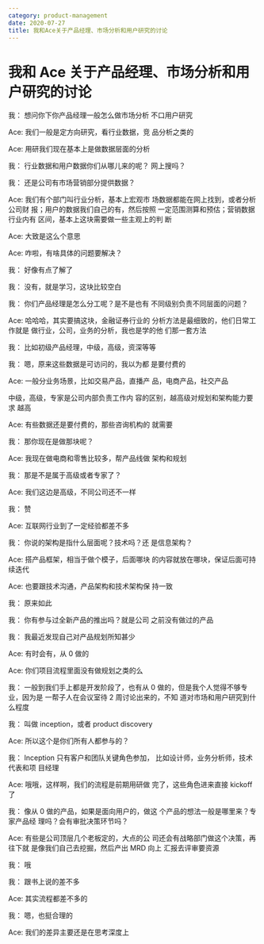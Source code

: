 ```yaml
---
category: product-management
date: 2020-07-27
title: 我和Ace关于产品经理、市场分析和用户研究的讨论
---
```


# 我和 Ace 关于产品经理、市场分析和用户研究的讨论

我： 想问你下你产品经理一般怎么做市场分析 不口用户研究

Ace: 我们一般是定方向研究，看行业数据，竞 品分析之类的

Ace: 用研我们现在基本上是做数据层面的分析

我： 行业数据和用户数据你们从哪儿来的呢？ 网上搜吗？

我： 还是公司有市场营销部分提供数据？

Ace: 我们有个部门叫行业分析，基本上宏观市 场数据都能在网上找到，或者分析公司财 报；用户的数据我们自己的有，然后按照 一定范围测算和预估；营销数据行业内有 区间，基本上这块需要做一些主观上的判 断

Ace: 大致是这么个意思

Ace: 咋啦，有啥具体的问题要解决？

我： 好像有点了解了

我： 没有，就是学习，这块比较空白

我： 你们产品经理是怎么分工呢？是不是也有 不同级别负责不同层面的问题？

Ace: 哈哈哈，其实要搞这块，金融证券行业的 分析方法是最细致的，他们日常工作就是 做行业，公司，业务的分析，我也是学的他 们那一套方法

我： 比如初级产品经理，中级，高级，资深等等

我： 嗯，原来这些数据是可访问的，我以为都 是要付费的

Ace: 一般分业务场景，比如交易产品，直播产 品，电商产品，社交产品

中级，高级，专家是公司内部负责工作内 容的区别，越高级对规划和架构能力要求 越高

Ace: 有些数据还是要付费的，那些咨询机构的 就需要

我： 那你现在是做那块呢？

Ace: 我现在做电商和零售比较多，帮产品线做 架构和规划

我： 那是不是属于高级或者专家了？

Ace: 我们这边是高级，不同公司还不一样

我： 赞

Ace: 互联网行业到了一定经验都差不多

我： 你说的架构是指什么层面呢？技术吗？还 是信息架构？

Ace: 搭产品框架，相当于做个模子，后面哪块 的内容就放在哪块，保证后面可持续迭代

Ace: 也要跟技术沟通，产品架构和技术架构保 持一致

我： 原来如此

我： 你有参与过全新产品的推出吗？就是公司 之前没有做过的产品

我： 我最近发现自己对产品规划所知甚少

Ace: 有时会有，从 0 做的

Ace: 你们项目流程里面没有做规划之类的么

我： 一般到我们手上都是开发阶段了，也有从 0 做的，但是我个人觉得不够专业，因为是 一帮子人在会议室待 2 周讨论出来的，不知 道对市场和用户研究到什么程度

我： 叫做 inception，或者 product discovery

Ace: 所以这个是你们所有人都参与的？

我： Inception 只有客户和团队关键角色参加， 比如设计师，业务分析师，技术代表和项 目经理

Ace: 哦哦，这样啊，我们的流程是前期用研做 完了，这些角色进来直接 kickoff 了

我： 像从 0 做的产品，如果是面向用户的，做这 个产品的想法一般是哪里来？专家产品经 理吗？会有审批决策环节吗？

Ace: 有些是公司顶层几个老板定的，大点的公 司还会有战略部门做这个决策，再往下就 是像我们自己去挖掘，然后产出 MRD 向上 汇报去评审要资源

我： 哦

我： 跟书上说的差不多

Ace: 其实流程都差不多的

我： 嗯，也挺合理的

Ace: 我们的差异主要还是在思考深度上
